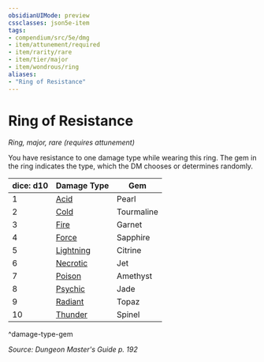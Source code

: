 ```yaml
---
obsidianUIMode: preview
cssclasses: json5e-item
tags:
- compendium/src/5e/dmg
- item/attunement/required
- item/rarity/rare
- item/tier/major
- item/wondrous/ring
aliases: 
- "Ring of Resistance"
---
```

# Ring of Resistance
*Ring, major, rare (requires attunement)*  


You have resistance to one damage type while wearing this ring. The gem in the ring indicates the type, which the DM chooses or determines randomly.

| dice: d10 | Damage Type | Gem |
|-----------|-------------|-----|
| 1 | [Acid](ring-of-acid-resistance.md) | Pearl |
| 2 | [Cold](ring-of-cold-resistance.md) | Tourmaline |
| 3 | [Fire](ring-of-fire-resistance.md) | Garnet |
| 4 | [Force](ring-of-force-resistance.md) | Sapphire |
| 5 | [Lightning](ring-of-lightning-resistance.md) | Citrine |
| 6 | [Necrotic](ring-of-necrotic-resistance.md) | Jet |
| 7 | [Poison](ring-of-poison-resistance.md) | Amethyst |
| 8 | [Psychic](ring-of-psychic-resistance.md) | Jade |
| 9 | [Radiant](ring-of-radiant-resistance.md) | Topaz |
| 10 | [Thunder](ring-of-thunder-resistance.md) | Spinel |
^damage-type-gem

*Source: Dungeon Master's Guide p. 192*